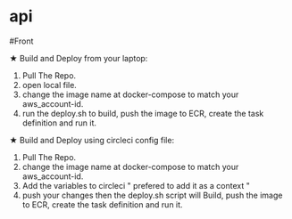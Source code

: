 # api

#Front

★ Build and Deploy from your laptop:
1. Pull The Repo.
2. open local file.
3. change the image name at docker-compose to match your aws_account-id. 
4. run the deploy.sh to build, push the image to ECR, create the task definition and run it. 

★ Build and Deploy using circleci config file:
1. Pull The Repo.
2. change the image name at docker-compose to match your aws_account-id. 
2. Add the variables to circleci " prefered to add it as a context "
3. push your changes then the deploy.sh script will Build, push the image to ECR, create the task definition and run it.
